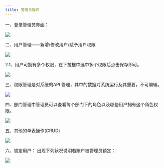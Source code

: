 ```yaml
---
title: 管理员操作
---
```



一、登录管理员界面：

![](http://q0zlaui5t.bkt.clouddn.com/docs/%E5%9B%BE%E7%89%8717.png)

二、用户管理——新增/修改用户/赋予用户权限

![](http://q0zlaui5t.bkt.clouddn.com/docs/%E5%9B%BE%E7%89%8718.png)

2.1、用户可拥有多个权限，在下拉框中选中多个权限后点击保存即可。

![](http://q0zlaui5t.bkt.clouddn.com/docs/%E5%9B%BE%E7%89%8719.png)

三、权限管理是对系统的API 管理，其中的数据对系统运行及其重要，不可编辑。

![](http://q0zlaui5t.bkt.clouddn.com/docs/%E5%9B%BE%E7%89%8720.png)

四、部门管理中管理员可以查看每个部门下的角色以及哪些用户拥有这个角色权限。

![](http://q0zlaui5t.bkt.clouddn.com/docs/%E5%9B%BE%E7%89%8721.png)

五、其他的单表操作(CRUD)

![](http://q0zlaui5t.bkt.clouddn.com/docs/%E5%9B%BE%E7%89%8722.png)

六、锁定用户： 出现下列状况说明若账户被管理员锁定：

![](http://q0zlaui5t.bkt.clouddn.com/docs/%E5%9B%BE%E7%89%877.png)